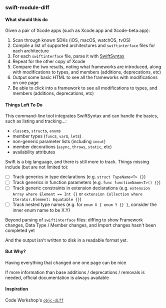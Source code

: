 ### swift-module-diff
#### What should this do
Given a pair of Xcode apps (such as Xcode.app and Xcode-beta.app):
1. Scan through known SDKs (iOS, macOS, watchOS, tvOS)
2. Compile a list of supported architectures and `swiftinterface` files for each architecture
3. For each `swiftinterface` file, parse it with [SwiftSyntax](https://github.com/apple/swift-syntax)
4. Repeat for the other copy of Xcode
5. Compare the two results, noting what frameworks are introduced, along with modifications to types, and members (additions, deprecations, etc)
6. Output some basic HTML to see all the frameworks with modifications on one page
7. Be able to click into a framework to see all modifications to types, and members (additions, deprecations, etc)

#### Things Left To Do
This command-line tool integrates SwiftSyntax and can handle the basics, such as listing and tracking…:
- `class`es, `struct`s, `enum`s
- member types (`func`s, `var`s, `let`s)
- non-generic parameter lists (including `inout`)
- member decorations (`async`, `throws`, `static`, etc)
- availability attributes

Swift is a big language, and there is still more to track. Things missing include (but are not limited to):

- [ ] Track generics in type declarations (e.g. `struct TypeName<T> {}`)
- [ ] Track generics in function parameters (e.g. `func functionName<T>() {}`)
- [ ] Track generic constraints in extension declarations (e.g. `extension Array where Element == Int {}` or `extension Collection where Iterator.Element: Equatable {}`)
- [ ] Track nested type names (e.g. for `enum X { enum Y {} }`, consider the inner enum name to be X.Y)

Beyond parsing of `swiftinterface` files: diffing to show Framework changes, Data Type / Member changes, and Import changes hasn't been completed yet

And the output isn't written to disk in a readable format yet.

#### But Why?
Having everything that changed one one page can be nice

If more information than base additions / deprecations / removals is needed, official documentation is always available

#### Inspiration
Code Workshop's [`objc-diff`](http://codeworkshop.net/objc-diff/)
